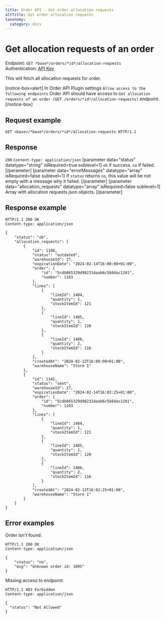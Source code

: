 ```yaml
---
title: Order API - Get order allocation requests
altTitle: Get order allocation requests
taxonomy:
  category: docs
---
```


# Get allocation requests of an order

Endpoint: `GET *base*/orders/*id*/allocation-requests`  
Authentication: [API Key](/api-references/api-intro#authentication)

This will fetch all allocation requests for order.

[notice-box=alert]
In Order API Plugin settings `Allow access to the following endpoints` Order API should have access to `Get allocation requests of an order (GET /orders/*id*/allocation-requests)` endpoint.
[/notice-box]

## Request example

`GET <base>/*base*/orders/*id*/allocation-requests HTTP/1.1`

## Response

`200` `Content-type: application/json`
[parameter data="status" datatype="string" isRequired=true sublevel=1]
``ok`` if success. ``no`` if failed.
[/parameter]
[parameter data="errorMessages" datatype="array" isRequired=false sublevel=1]
If ``status`` returns ``no``, this value will be not empty with a message why it failed.
[/parameter]
[parameter data="allocation_requests" datatype="array" isRequired=false sublevel=1]
Array with allocation requests json objects.
[/parameter]

## Response example

```http
HTTP/1.1 200 OK
Content-type: application/json

{
    "status": "ok",
    "allocation_requests": [
        {
            "id": 1140,
            "status": "outdated",
            "warehouseId": 27,
            "expirationDate": "2024-02-14T16:00:00+01:00",
            "order": {
                "id": "5cdb865329d982314aab6c5b84ac1201",
                "number": 1103
            },
            "lines": [
                {
                    "lineId": 1484,
                    "quantity": 1,
                    "stockItemId": 121
                },
                {
                    "lineId": 1485,
                    "quantity": 1,
                    "stockItemId": 120
                },
                {
                    "lineId": 1486,
                    "quantity": 2,
                    "stockItemId": 116
                }
            ],
            "createdAt": "2024-02-13T16:00:00+01:00",
            "warehouseName": "Store 1"
        },
        {
            "id": 1141,
            "status": "sent",
            "warehouseId": 27,
            "expirationDate": "2024-02-14T16:02:25+01:00",
            "order": {
                "id": "5cdb865329d982314aab6c5b84ac1201",
                "number": 1103
            },
            "lines": [
                {
                    "lineId": 1484,
                    "quantity": 1,
                    "stockItemId": 121
                },
                {
                    "lineId": 1485,
                    "quantity": 1,
                    "stockItemId": 120
                },
                {
                    "lineId": 1486,
                    "quantity": 2,
                    "stockItemId": 116
                }
            ],
            "createdAt": "2024-02-13T16:02:25+01:00",
            "warehouseName": "Store 1"
        }
    ]
}
```

## Error examples

Order isn't found:

```http
HTTP/1.1 200 OK
Content-type: application/json

{
    "status": "no",
    "msg": "Unknown order id: 1095"
}
```


Missing access to endpoint: 
```http
HTTP/1.1 403 Forbidden
Content-type: application/json

{
  "status": "Not Allowed"
}
```